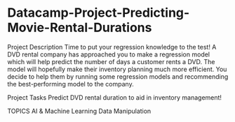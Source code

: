 # Datacamp-Project-Predicting-Movie-Rental-Durations
Project Description
Time to put your regression knowledge to the test! A DVD rental company has approached you to make a regression model which will help predict the number of days a customer rents a DVD. The model will hopefully make their inventory planning much more efficient. You decide to help them by running some regression models and recommending the best-performing model to the company.

Project Tasks
Predict DVD rental duration to aid in inventory management!


TOPICS
AI & Machine Learning
Data Manipulation
